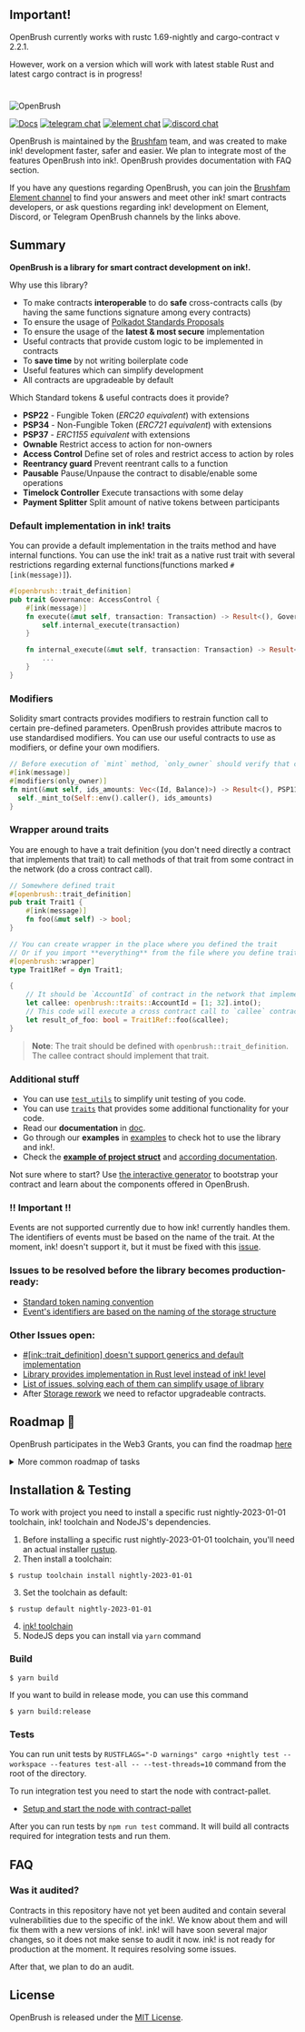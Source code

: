 ## Important!
OpenBrush currently works with rustc 1.69-nightly and cargo-contract v 2.2.1.

However, work on a version which will work with latest stable Rust and latest cargo contract is in progress!


# 

![OpenBrush](https://user-images.githubusercontent.com/88630083/218825486-accc2d8c-bc5c-4b92-a278-a5b9009fd6f5.png)

[![Docs](https://img.shields.io/badge/docs-%F0%9F%93%84-blue)](https://727-Ventures.github.io/openbrush-contracts)
[![telegram chat](https://img.shields.io/badge/Telegram-blue.svg?style=flat-square)](https://t.me/openbrush)
[![element chat](https://img.shields.io/badge/Element-green.svg?style=flat-square)](https://matrix.to/#/!utTuYglskDvqRRMQta:matrix.org?via=matrix.org&via=t2bot.io&via=matrix.parity.io)
[![discord chat](https://img.shields.io/badge/Discord-purple.svg?style=flat-square)](https://discord.com/invite/EARg6RCThP)

OpenBrush is maintained by the [Brushfam](https://www.brushfam.io/) team, and was created to make ink! development faster, safer and easier. We plan to integrate most of the features OpenBrush into ink!. OpenBrush provides documentation with FAQ section.

If you have any questions regarding OpenBrush, you can join the [Brushfam Element channel](https://matrix.to/#/!utTuYglskDvqRRMQta:matrix.org?via=matrix.org&via=t2bot.io&via=web3.foundation) to find your answers and meet other ink! smart contracts developers, or ask questions regarding ink! development on Element, Discord, or Telegram OpenBrush channels by the links above.

## Summary
**OpenBrush is a library for smart contract development on ink!.**

Why use this library?
- To make contracts **interoperable** to do **safe** cross-contracts calls (by having the same functions signature among every contracts)
- To ensure the usage of [Polkadot Standards Proposals](https://github.com/w3f/PSPs)
- To ensure the usage of the **latest & most secure** implementation
- Useful contracts that provide custom logic to be implemented in contracts
- To **save time** by not writing boilerplate code
- Useful features which can simplify development
- All contracts are upgradeable by default

Which Standard tokens & useful contracts does it provide?
- **PSP22** - Fungible Token (*ERC20 equivalent*) with extensions
- **PSP34** - Non-Fungible Token (*ERC721 equivalent*) with extensions
- **PSP37** - *ERC1155 equivalent* with extensions
- **Ownable** Restrict access to action for non-owners
- **Access Control** Define set of roles and restrict access to action by roles
- **Reentrancy guard** Prevent reentrant calls to a function
- **Pausable** Pause/Unpause the contract to disable/enable some operations
- **Timelock Controller** Execute transactions with some delay
- **Payment Splitter** Split amount of native tokens between participants

### Default implementation in ink! traits

You can provide a default implementation in the traits method and have internal functions. 
You can use the ink! trait as a native rust trait with several restrictions regarding 
external functions(functions marked `#[ink(message)]`).

```rust
#[openbrush::trait_definition]
pub trait Governance: AccessControl {
    #[ink(message)]
    fn execute(&mut self, transaction: Transaction) -> Result<(), GovernanceError> {
        self.internal_execute(transaction)
    }

    fn internal_execute(&mut self, transaction: Transaction) -> Result<(), GovernanceError> {
        ...
    }
}
```

### Modifiers

Solidity smart contracts provides modifiers to restrain function call to certain pre-defined parameters. OpenBrush provides attribute macros to use standardised modifiers.
You can use our useful contracts to use as modifiers, or define your own modifiers.

```rust
// Before execution of `mint` method, `only_owner` should verify that caller is the owner.
#[ink(message)]
#[modifiers(only_owner)]
fn mint(&mut self, ids_amounts: Vec<(Id, Balance)>) -> Result<(), PSP1155Error> {
  self._mint_to(Self::env().caller(), ids_amounts)
}
```

### Wrapper around traits

You are enough to have a trait definition
(you don't need directly a contract that implements that trait) 
to call methods of that trait from some contract in the network
(do a cross contract call).

```rust
// Somewhere defined trait
#[openbrush::trait_definition]
pub trait Trait1 {
    #[ink(message)]
    fn foo(&mut self) -> bool;
}

// You can create wrapper in the place where you defined the trait
// Or if you import **everything** from the file where you define trait
#[openbrush::wrapper]
type Trait1Ref = dyn Trait1;

{
    // It should be `AccountId` of contract in the network that implements `Trait1` trait
    let callee: openbrush::traits::AccountId = [1; 32].into();
    // This code will execute a cross contract call to `callee` contract
    let result_of_foo: bool = Trait1Ref::foo(&callee);
}
```

> **Note**: The trait should be defined with `openbrush::trait_definition`.
The callee contract should implement that trait.

### Additional stuff

- You can use [`test_utils`](https://github.com/Brushfam/openbrush-contracts/blob/main/lang/src/test_utils.rs#L39)
to simplify unit testing of you code.
- You can use [`traits`](https://github.com/Brushfam/openbrush-contracts/blob/main/lang/src/traits.rs) that provides some additional
functionality for your code.
- Read our **documentation** in [doc](https://learn.brushfam.io/docs/openbrush).
- Go through our **examples** in [examples](examples) to check hot to use the library and ink!.
- Check the [**example of project struct**](https://github.com/Brushfam/openbrush-contracts/tree/main/example_project_structure) and [according documentation](https://docs.openbrush.io/smart-contracts/example/overview).

Not sure where to start? Use [the interactive generator](https://openbrush.io) to bootstrap your contract and learn about the components offered in OpenBrush.

### ‼️ Important ‼️

Events are not supported currently due to how ink! currently handles them.  
The identifiers of events must be based on the name of the trait. At the moment, ink! doesn't support it,
but it must be fixed with this [issue](https://github.com/paritytech/ink/issues/809).

### Issues to be resolved before the library becomes production-ready:
* [Standard token naming convention](https://github.com/Brushfam/openbrush-contracts/issues/1)
* [Event's identifiers are based on the naming of the storage structure](https://github.com/Brushfam/openbrush-contracts/issues/2)

### Other Issues open:

* [#[ink::trait_definition] doesn't support generics and default implementation](https://github.com/Brushfam/openbrush-contracts/issues/4)
* [Library provides implementation in Rust level instead of ink! level](https://github.com/Brushfam/openbrush-contracts/issues/5)
* [List of issues, solving each of them can simplify usage of library](https://github.com/Brushfam/openbrush-contracts/issues/8)
* After [Storage rework](https://github.com/paritytech/ink/pull/1217) we need to refactor upgradeable contracts.

## Roadmap 🚗

OpenBrush participates in the Web3 Grants, you can find the roadmap [here](https://github.com/w3f/Grants-Program/blob/master/applications/openbrush-follow-up-2.md)

<details><summary>More common roadmap of tasks</summary>
    
- [x] Implement fungible, non-fungible, and multi tokens.
- [x] Implement AccessControl and Ownable.
- [x] Add examples of how to reuse ERC20, ERC721, AccessControl implementations.
- [x] Stub implementations for `token` and `access` folders.
- [x] Add base description of project
- [x] Remove the boilerplate to make the internal implementation external.
- - [x] Implement `openbrush::contract` macro to consume all openbrush's stuff before ink!.
- - [x] Implement `openbrush::trait_definition` which stores definition of trait and allow to use it in `openbrush::contract` macro.
- - [x] Implement `impl_trait!` macro which reuse internal implementation in external impl section.
- [x] Refactor examples and tests with new macros.
- [x] Decide how to handle errors and implement it in library (Decided to use `panic!` and `assert!`).
- [x] Create derive macro for storage traits. This macro must adds fields to contract's struct.
- [x] Cover all contracts with unit tests and integration tests.
- [x] Create documentation based on readme. Add comments to macros with example of usage.
- [x] Add `Ownable` + `ERC1155` example.
- [x] Support simple modifiers (which can only call functions without code injection).
- [x] Instead of `impl_trait!` macro add support of default implementation in external trait definition.
- [x] Add Pausable, TimelockController and PaymentSplitter contracts.
- [x] Support code injection in modifiers.
- [x] Implement a reentrancy guard and example of usage.
- [x] Add more examples and documentation on how to use the library.
- [x] Finalize PSP for fungible tokens. Refactor of implementation.
- [x] Agnostic traits.
- [x] Wrapper around the trait definition to do a cross-contract calls.
- [X] PSP for NFT token and refactoring according new interface.
- [x] PSP for Multi token and refactoring according new interface.
- [x] Add extension: `PSP34Enumerable`.
- [x] Import all extensions for tokens from OpenZeppelin.
- [x] Add support of upgradeable contracts to ink!/contract-pallet level.
- [x] Implement `Proxy` pattern.
- [x] Implement `Diamond` standard.
- [x] Publish `openbrush` into [crates.io](https://crates.io/crates/openbrush)
- [x] Add documentation for upgradeable contracts.
- [x] Add extension: `AccessControlEnumerable`.
- [x] Add extension: `PSP37Enumerable`.
- [ ] Force/help ink! to create new independent events. During this task decide how ink! can generate metadata for
  events/traits from other crates.
- [x] Cover everything with UT and integration tests.
- [ ] Improve ink! to allow code injection to have default implementation on ink! level instead Rust level.
- [ ] Refactor the OpenBrush to use default implementation from the ink!.
- [x] Implement `AssetChainExtension` to work with `asset-pallet`.
- [x] Implement `PSP22` via `AssetChainExtension`.
- [ ] Implement `UniquesChainExtension` to work with `uniques-pallet`.
- [ ] Implement `PSP34` via `UniquesChainExtension`.
- [ ] Audit.
    
</details>

## Installation & Testing
To work with project you need to install a specific rust nightly-2023-01-01 toolchain, ink! toolchain and NodeJS's dependencies.


1. Before installing a specific rust nightly-2023-01-01 toolchain, you'll need an actual installer [rustup](https://www.rust-lang.org/tools/install).
2. Then install a toolchain:
```
$ rustup toolchain install nightly-2023-01-01
```
3. Set the toolchain as default:
```
$ rustup default nightly-2023-01-01
```
4. [ink! toolchain](https://use.ink/getting-started/setup)
5. NodeJS deps you can install via `yarn` command

### Build
```
$ yarn build
```
If you want to build in release mode, you can use this command
```
$ yarn build:release
```

### Tests

You can run unit tests by `RUSTFLAGS="-D warnings" cargo +nightly test --workspace --features test-all -- --test-threads=10` command from the root of the directory.

To run integration test you need to start the node with contract-pallet.
- [Setup and start the node with contract-pallet](https://github.com/paritytech/substrate-contracts-node)

After you can run tests by `npm run test` command. It will build all contracts required for integration tests and run them.

## FAQ

### Was it audited?

Contracts in this repository have not yet been audited and contain several vulnerabilities due to the specific of the ink!. 
We know about them and will fix them with a new versions of ink!.
ink! will have soon several major changes, so it does not make sense to audit it now.
ink! is not ready for production at the moment. It requires resolving some issues.

After that, we plan to do an audit.

## License

OpenBrush is released under the [MIT License](LICENSE).
